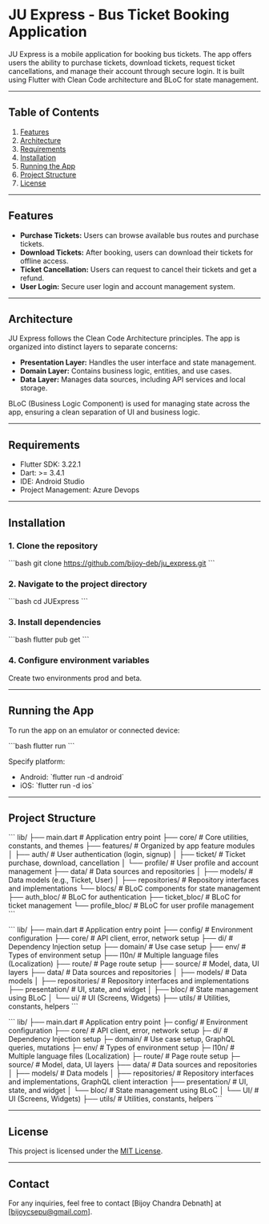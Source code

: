 
# JU Express - Bus Ticket Booking Application

JU Express is a mobile application for booking bus tickets. The app offers users the ability to purchase tickets, download tickets, request ticket cancellations, and manage their account through secure login. It is built using Flutter with Clean Code architecture and BLoC for state management.

---

## Table of Contents

1. [Features](#features)
2. [Architecture](#architecture)
3. [Requirements](#requirements)
4. [Installation](#installation)
5. [Running the App](#running-the-app)
6. [Project Structure](#project-structure)
7. [License](#license)

---

## Features

- **Purchase Tickets:** Users can browse available bus routes and purchase tickets.
- **Download Tickets:** After booking, users can download their tickets for offline access.
- **Ticket Cancellation:** Users can request to cancel their tickets and get a refund.
- **User Login:** Secure user login and account management system.

---

## Architecture

JU Express follows the Clean Code Architecture principles. The app is organized into distinct layers to separate concerns:

- **Presentation Layer:** Handles the user interface and state management.
- **Domain Layer:** Contains business logic, entities, and use cases.
- **Data Layer:** Manages data sources, including API services and local storage.

BLoC (Business Logic Component) is used for managing state across the app, ensuring a clean separation of UI and business logic.

---

## Requirements

- Flutter SDK: 3.22.1
- Dart: >= 3.4.1
- IDE: Android Studio 
- Project Management: Azure Devops

---

## Installation

### 1. Clone the repository

\`\`\`bash
git clone https://github.com/bijoy-deb/ju_express.git
\`\`\`

### 2. Navigate to the project directory

\`\`\`bash
cd JUExpress
\`\`\`

### 3. Install dependencies

\`\`\`bash
flutter pub get
\`\`\`

### 4. Configure environment variables

Create two environments prod and beta. 

---

## Running the App

To run the app on an emulator or connected device:

\`\`\`bash
flutter run
\`\`\`

Specify platform:

- Android: \`flutter run -d android\`
- iOS: \`flutter run -d ios\`

---

## Project Structure

\`\`\`
lib/
  ├── main.dart                     # Application entry point
  ├── core/                         # Core utilities, constants, and themes
  ├── features/                     # Organized by app feature modules
  │   ├── auth/                     # User authentication (login, signup)
  │   ├── ticket/                   # Ticket purchase, download, cancellation
  │   └── profile/                  # User profile and account management
  ├── data/                         # Data sources and repositories
  │   ├── models/                   # Data models (e.g., Ticket, User)
  │   ├── repositories/             # Repository interfaces and implementations
  └── blocs/                        # BLoC components for state management
      ├── auth_bloc/                # BLoC for authentication
      ├── ticket_bloc/              # BLoC for ticket management
      └── profile_bloc/             # BLoC for user profile management
\`\`\`

\`\`\`
lib/
  ├── main.dart                     # Application entry point
  ├── config/                       # Environment configuration
  ├── core/                         # API client, error, network setup
  ├── di/                           # Dependency Injection setup
  ├── domain/                       # Use case setup
  ├── env/                          # Types of environment setup
  ├── l10n/                         # Multiple language files (Localization)
  ├── route/                        # Page route setup
  ├── source/                       # Model, data, UI layers
      ├── data/                     # Data sources and repositories
      │   ├── models/               # Data models 
      │   ├── repositories/         # Repository interfaces and implementations
      ├── presentation/             # UI, state, and widget
      │   ├── bloc/                 # State management using BLoC
      │   └── ui/                   # UI (Screens, Widgets)
      ├── utils/                    # Utilities, constants, helpers
\`\`\`

\`\`\`
lib/
  ├── main.dart                     # Application entry point
  ├─  config/                       # Environment configuration
  ├── core/                         # API client, error, network setup
  ├─  di/                           # Dependency Injection setup
  ├─  domain/                       # Use case setup, GraphQL queries, mutations
  ├─  env/                          # Types of environment setup
  ├─  l10n/                         # Multiple language files (Localization)
  ├─  route/                        # Page route setup
  ├─  source/                       # Model, data, UI layers
      ├── data/                     # Data sources and repositories
      │  ├── models/                # Data models 
      │  ├── repositories/          # Repository interfaces and implementations, GraphQL client interaction
      ├── presentation/             # UI, state, and widget
      │  └── bloc/                  # State management using BLoC
      │  └── UI/                    # UI (Screens, Widgets)
      ├── utils/                    # Utilities, constants, helpers
\`\`\`

---



## License

This project is licensed under the [MIT License](LICENSE).

---

## Contact

For any inquiries, feel free to contact [Bijoy Chandra Debnath] at [bijoycsepu@gmail.com].
